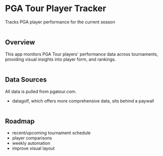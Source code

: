 # PGA Tour Player Tracker
Tracks PGA player performance for the current season
<br><br>

## Overview
This app monitors PGA Tour players' performance data across tournaments, providing visual insights into player form, and rankings.
<br><br>

## Data Sources
All data is pulled from pgatour.com.
  - datagolf, which offers more comprehensive data, sits behind a paywall
<br><br>

## Roadmap
  - recent/upcoming tournament schedule
  - player comparisons
  - weekly automation
  - improve visual layout
